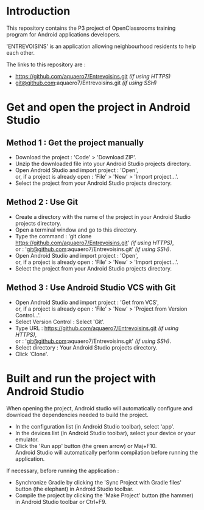 # **Introduction** #
This repository contains the P3 project of OpenClassrooms training program for Android applications developers.

'ENTREVOISINS' is an application allowing neighbourhood residents to help each other.

The links to this repository are :
* https://github.com/aquaero7/Entrevoisins.git _(if using HTTPS)_
* git@github.com:aquaero7/Entrevoisins.git _(if using SSH)_

# **Get and open the project in Android Studio** #
**Method 1 : Get the project manually**
---------------------------------------
* Download the project : 'Code' > 'Download ZIP'.
* Unzip the downloaded file into your Android Studio projects directory.
* Open Android Studio and import project : 'Open',  
        or, if a project is already open : 'File' > 'New' > 'Import project...'.
* Select the project from your Android Studio projects directory.

**Method 2 : Use Git**
----------------------
* Create a directory with the name of the project in your Android Studio projects directory.
* Open a terminal window and go to this directory.
* Type the command : 'git clone https://github.com/aquaero7/Entrevoisins.git' _(if using HTTPS)_,  
                or : 'git@github.com:aquaero7/Entrevoisins.git' _(if using SSH)_.
* Open Android Studio and import project : 'Open',  
        or, if a project is already open : 'File' > 'New' > 'Import project...'.
* Select the project from your Android Studio projects directory.

**Method 3 : Use Android Studio VCS with Git**
----------------------------------------------
* Open Android Studio and import project : 'Get from VCS',  
        or, if a project is already open : 'File' > 'New' > 'Project from Version Control...'.
* Select Version Control : Select 'Git'.
* Type URL : https://github.com/aquaero7/Entrevoisins.git _(if using HTTPS)_,  
        or : 'git@github.com:aquaero7/Entrevoisins.git' _(if using SSH)_.
* Select directory : Your Android Studio projects directory.
* Click 'Clone'.

# **Built and run the project with Android Studio** #
When opening the project, Android studio will automatically configure and download the dependencies needed to build the project.

* In the configuration list (in Android Studio toolbar), select 'app'.
* In the devices list (in Android Studio toolbar), select your device or your emulator.
* Click the 'Run app' button (the green arrow) or Maj+F10.  
  Android Studio will automatically perform compilation before running the application.

If necessary, before running the application :
* Synchronize Gradle by clicking the 'Sync Project with Gradle files' button (the elephant) in Android Studio toolbar.
* Compile the project by clicking the 'Make Project' button (the hammer) in Android Studio toolbar or Ctrl+F9.
